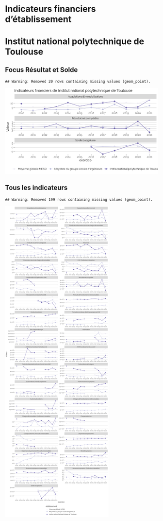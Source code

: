 Indicateurs financiers d’établissement
================

# Institut national polytechnique de Toulouse

## Focus Résultat et Solde

    ## Warning: Removed 20 rows containing missing values (geom_point).

![](institut_national_polytechnique_de_toulouse_files/figure-gfm/etab.focus-1.png)<!-- -->

## Tous les indicateurs

    ## Warning: Removed 199 rows containing missing values (geom_point).

![](institut_national_polytechnique_de_toulouse_files/figure-gfm/etab-1.png)<!-- -->
